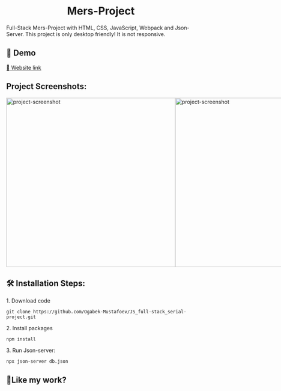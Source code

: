 <h1 align="center" id="title">Mers-Project</h1>

<p id="description">Full-Stack Mers-Project with HTML, CSS, JavaScript, Webpack and Json-Server. 
This project is only desktop friendly! It is not responsive.</p>

<h2>🚀 Demo</h2>

[🔗 Website link](https://js-full-stack-mers-project.vercel.app/)

<h2>Project Screenshots:</h2>

 <div style="display: flex; justify-content: space-between; width=100%;">
  <img src="https://charming-semolina-34cdcd.netlify.app/assets/Blog-post/blog1.png" alt="project-screenshot" width="450">
  <img src="https://charming-semolina-34cdcd.netlify.app/assets/Blog-post/blog2.png" alt="project-screenshot" width="450">
 </div>

<h2>🛠️ Installation Steps:</h2>

<p>1. Download code</p>

```
git clone https://github.com/Ogabek-Mustafoev/JS_full-stack_serial-project.git
```

<p>2. Install packages</p>

```
npm install
```

<p>3. Run Json-server:</p>

```
npx json-server db.json
```

<h2>💖Like my work?</h2>
